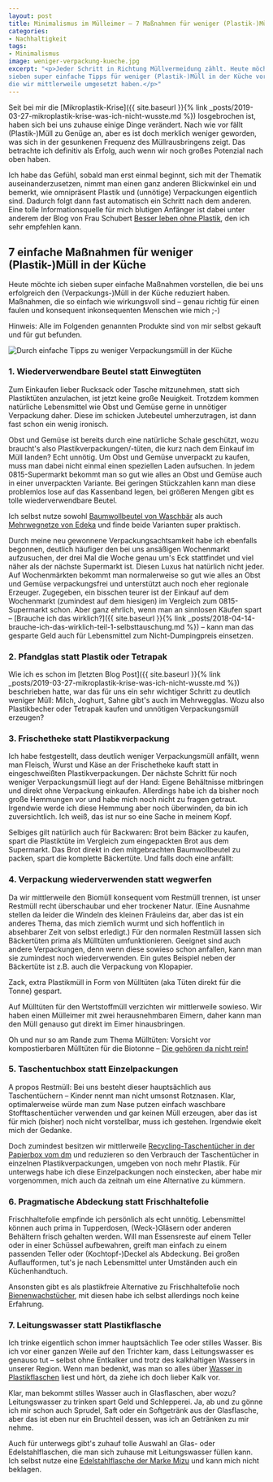 ```yaml
---
layout: post
title: Minimalismus im Mülleimer – 7 Maßnahmen für weniger (Plastik-)Müll in der Küche
categories:
- Nachhaltigkeit
tags:
- Minimalismus
image: weniger-verpackung-kueche.jpg
excerpt: "<p>Jeder Schritt in Richtung Müllvermeidung zählt. Heute möchte ich
sieben super einfache Tipps für weniger (Plastik-)Müll in der Küche vorstellen,
die wir mittlerweile umgesetzt haben.</p>"
---
```


Seit bei mir die [Mikroplastik-Krise]({{ site.baseurl }}{% link _posts/2019-03-27-mikroplastik-krise-was-ich-nicht-wusste.md %}) losgebrochen ist, haben sich bei uns zuhause einige
Dinge verändert. Nach wie vor fällt (Plastik-)Müll zu Genüge an, aber es ist
doch merklich weniger geworden, was sich in der gesunkenen Frequenz des
Müllrausbringens zeigt. Das betrachte ich definitiv als Erfolg, auch wenn wir
noch großes Potenzial nach oben haben.

Ich habe das Gefühl, sobald man erst einmal beginnt, sich mit der Thematik
auseinanderzusetzen, nimmt man einen ganz anderen Blickwinkel ein und bemerkt,
wie omnipräsent Plastik und (unnötige) Verpackungen eigentlich sind. Dadurch
folgt dann fast automatisch ein Schritt nach dem anderen. Eine tolle
Informationsquelle für mich blutigen Anfänger ist dabei unter anderem der Blog
von Frau Schubert [Besser leben ohne Plastik](https://www.besser-leben-ohne-plastik.de/),
den ich sehr empfehlen kann.

## 7 einfache Maßnahmen für weniger (Plastik-)Müll in der Küche

Heute möchte ich sieben super einfache Maßnahmen vorstellen, die bei uns
erfolgreich den (Verpackungs-)Müll in der Küche reduziert haben. Maßnahmen, die
so einfach wie wirkungsvoll sind – genau richtig für einen  faulen und
konsequent inkonsequenten Menschen wie mich ;-)

Hinweis: Alle im Folgenden genannten Produkte sind von mir selbst gekauft und
für gut befunden.

![Durch einfache Tipps zu weniger Verpackungsmüll in der Küche]({{site.baseurl}}/assets/img/posts/weniger-verpackung-kueche.jpg)

### 1. Wiederverwendbare Beutel statt Einwegtüten

Zum Einkaufen lieber Rucksack oder Tasche mitzunehmen, statt sich Plastiktüten
anzulachen, ist jetzt keine große Neuigkeit. Trotzdem kommen natürliche
Lebensmittel wie Obst und Gemüse gerne in unnötiger Verpackung daher. Diese im
schicken Jutebeutel umherzutragen, ist dann fast schon ein wenig ironisch.

Obst und Gemüse ist bereits durch eine natürliche Schale geschützt, wozu
braucht's also Plastikverpackungen/-tüten, die kurz nach dem Einkauf im Müll
landen? Echt unnötig. Um Obst und Gemüse unverpackt zu kaufen, muss man dabei
nicht einmal einen speziellen Laden aufsuchen. In jedem 0815-Supermarkt bekommt
man so gut wie alles an Obst und Gemüse auch in einer unverpackten Variante. Bei
geringen Stückzahlen kann man diese problemlos lose auf das Kassenband legen,
bei größeren Mengen gibt es tolle wiederverwendbare Beutel.

Ich selbst nutze sowohl [Baumwollbeutel von Waschbär](https://www.waschbaer.de/shop/baumwollbeutel-obst-und-gemuese-3er-set-27738) als auch [Mehrwegnetze von Edeka](https://verbund.edeka/presse/produktsteckbriefe/edeka-mehrwegnetze-5er-set.html)
und finde beide Varianten super praktisch.

Durch meine neu gewonnene Verpackungsachtsamkeit habe ich ebenfalls begonnen,
deutlich häufiger den bei uns ansäßigen Wochenmarkt aufzusuchen, der drei Mal
die Woche genau um's Eck stattfindet und viel näher als der nächste Supermarkt
ist. Diesen Luxus hat natürlich nicht jeder. Auf Wochenmärkten bekommt man
normalerweise so gut wie alles an Obst und Gemüse verpackungsfrei und
unterstützt auch noch eher regionale Erzeuger. Zugegeben, ein bisschen teurer
ist der Einkauf auf dem Wochenmarkt (zumindest auf dem hiesigen) im Vergleich
zum 0815-Supermarkt schon. Aber ganz ehrlich, wenn man an sinnlosen Käufen
spart – [Brauche ich das wirklich?]({{ site.baseurl }}{% link _posts/2018-04-14-brauche-ich-das-wirklich-teil-1-selbsttauschung.md %}) – kann man das gesparte Geld auch für
Lebensmittel zum Nicht-Dumpingpreis einsetzen.

### 2. Pfandglas statt Plastik oder Tetrapak

Wie ich es schon im [letzten Blog Post]({{ site.baseurl }}{% link _posts/2019-03-27-mikroplastik-krise-was-ich-nicht-wusste.md %}) beschrieben hatte, war das für uns ein sehr
wichtiger Schritt zu deutlich weniger Müll: Milch, Joghurt, Sahne gibt's auch im
Mehrwegglas. Wozu also Plastikbecher oder Tetrapak kaufen und unnötigen
Verpackungsmüll erzeugen?

### 3. Frischetheke statt Plastikverpackung

Ich habe festgestellt, dass deutlich weniger Verpackungsmüll anfällt, wenn man
Fleisch, Wurst und Käse an der Frischetheke kauft statt in eingeschweißten
Plastikverpackungen. Der nächste Schritt für noch weniger Verpackungsmüll liegt
auf der Hand: Eigene Behältnisse mitbringen und direkt ohne Verpackung
einkaufen. Allerdings habe ich da bisher noch große Hemmungen vor und habe mich
noch nicht zu fragen getraut. Irgendwie werde ich diese Hemmung aber noch
überwinden, da bin ich zuversichtlich. Ich weiß, das ist nur so eine Sache in
meinem Kopf.

Selbiges gilt natürlich auch für Backwaren: Brot beim Bäcker zu kaufen, spart
die Plastiktüte im Vergleich zum eingepackten Brot aus dem Supermarkt. Das Brot
direkt in den mitgebrachten Baumwollbeutel zu packen, spart die komplette
Bäckertüte. Und falls doch eine anfällt:

### 4. Verpackung wiederverwenden statt wegwerfen

Da wir mittlerweile den Biomüll konsequent vom Restmüll trennen, ist unser
Restmüll recht überschaubar und eher trockener Natur. (Eine Ausnahme stellen da
leider die Windeln des kleinen Fräuleins dar, aber das ist ein anderes Thema,
das mich ziemlich wurmt und sich hoffentlich in absehbarer Zeit von selbst
erledigt.) Für den normalen Restmüll lassen sich Bäckertüten prima als Mülltüten
umfunktionieren. Geeignet sind auch andere Verpackungen, denn wenn diese sowieso
schon anfallen, kann man sie zumindest noch wiederverwenden. Ein gutes Beispiel
neben der Bäckertüte ist z.B. auch die Verpackung von Klopapier.

Zack, extra Plastikmüll in Form von Mülltüten (aka Tüten direkt für die Tonne)
gespart.

Auf Mülltüten für den Wertstoffmüll verzichten wir mittlerweile sowieso. Wir
haben einen Mülleimer mit zwei herausnehmbaren Eimern, daher kann man den Müll
genauso gut direkt im Eimer hinausbringen.

Oh und nur so am Rande zum Thema Mülltüten: Vorsicht vor kompostierbaren
Mülltüten für die Biotonne – [Die gehören da nicht rein!](https://www.eva-abfallentsorgung.de/abfalltrennung/biotonne.html)

### 5. Taschentuchbox statt Einzelpackungen

A propos Restmüll: Bei uns besteht dieser hauptsächlich aus Taschentüchern –
Kinder nennt man nicht umsonst Rotznasen. Klar, optimalerweise würde man zum
Nase putzen einfach waschbare Stofftaschentücher verwenden und gar keinen Müll
erzeugen, aber das ist für mich (bisher) noch nicht vorstellbar, muss ich
gestehen. Irgendwie ekelt mich der Gedanke.

Doch zumindest besitzen wir mittlerweile [Recycling-Taschentücher in der Papierbox vom dm](https://www.dm.de/soft-und-sicher-taschentuecher-box-recycling-100-stueck-p4058172050831.html)
und reduzieren so den Verbrauch der Taschentücher in einzelnen
Plastikverpackungen, umgeben von noch mehr Plastik. Für unterwegs habe ich diese
Einzelpackungen noch einstecken, aber habe mir vorgenommen, mich auch da zeitnah
um eine Alternative zu kümmern.

### 6. Pragmatische Abdeckung statt Frischhaltefolie

Frischhaltefolie empfinde ich persönlich als echt unnötig. Lebensmittel können
auch prima in Tupperdosen, (Weck-)Gläsern oder anderen Behältern frisch gehalten
werden. Will man Essensreste auf einem Teller oder in einer Schüssel
aufbewahren, greift man einfach zu einem passenden Teller oder (Kochtopf-)Deckel
als Abdeckung. Bei großen Auflaufformen, tut's je nach Lebensmittel unter
Umständen auch ein Küchenhandtuch.

Ansonsten gibt es als plastikfreie Alternative zu Frischhaltefolie noch
[Bienenwachstücher](https://www.little-bee-fresh.de/), mit diesen habe ich
selbst allerdings noch keine Erfahrung.

### 7. Leitungswasser statt Plastikflasche

Ich trinke eigentlich schon immer hauptsächlich Tee oder stilles Wasser. Bis ich
vor einer ganzen Weile auf den Trichter kam, dass Leitungswasser es genauso tut
– selbst ohne Entkalker und trotz des kalkhaltigen Wassers in unserer Region.
Wenn man bedenkt, was man so alles über [Wasser in Plastikflaschen](https://utopia.de/ratgeber/wasser-plastikflaschen-gesundheit/) liest und hört, da ziehe ich doch lieber
Kalk vor.

Klar, man bekommt stilles Wasser auch in Glasflaschen, aber wozu? Leitungswasser
zu trinken spart Geld und Schlepperei. Ja, ab und zu gönne ich mir schon auch
Sprudel, Saft oder ein Softgetränk aus der Glasflasche, aber das ist eben nur
ein Bruchteil dessen, was ich an Getränken zu mir nehme.

Auch für unterwegs gibt's zuhauf tolle Auswahl an Glas- oder Edelstahlflaschen,
die man sich zuhause mit Leitungswasser füllen kann. Ich selbst nutze eine
[Edelstahlflasche der Marke Mizu](https://mizulife.com/collections/hydration/products/m8?variant=6106699141) und kann mich nicht beklagen.
